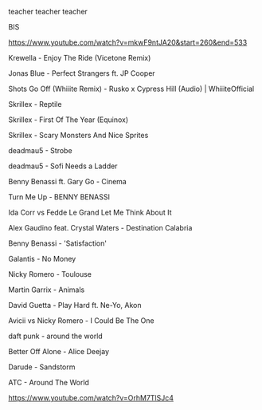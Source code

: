 

teacher teacher teacher

BIS


https://www.youtube.com/watch?v=mkwF9ntJA20&start=260&end=533



Krewella - Enjoy The Ride (Vicetone Remix)

Jonas Blue - Perfect Strangers ft. JP Cooper

Shots Go Off (Whiiite Remix) - Rusko x Cypress Hill (Audio) | WhiiiteOfficial


Skrillex - Reptile

Skrillex - First Of The Year (Equinox)

Skrillex - Scary Monsters And Nice Sprites

deadmau5 - Strobe

deadmau5 - Sofi Needs a Ladder

Benny Benassi ft. Gary Go - Cinema

Turn Me Up - BENNY BENASSI

Ida Corr vs Fedde Le Grand Let Me Think About It 

Alex Gaudino feat. Crystal Waters - Destination Calabria

Benny Benassi - 'Satisfaction' 

Galantis - No Money

Nicky Romero - Toulouse

Martin Garrix - Animals

David Guetta - Play Hard ft. Ne-Yo, Akon 

Avicii vs Nicky Romero - I Could Be The One

daft punk - around the world

Better Off Alone - Alice Deejay

Darude - Sandstorm

ATC - Around The World

https://www.youtube.com/watch?v=OrhM7TlSJc4

